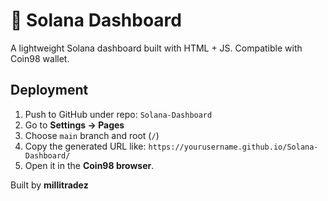 # 🚀 Solana Dashboard

A lightweight Solana dashboard built with HTML + JS. Compatible with Coin98 wallet.

## Deployment
1. Push to GitHub under repo: `Solana-Dashboard`
2. Go to **Settings → Pages**
3. Choose `main` branch and root (`/`)
4. Copy the generated URL like:
   `https://yourusername.github.io/Solana-Dashboard/`
5. Open it in the **Coin98 browser**.

Built by **millitradez**
